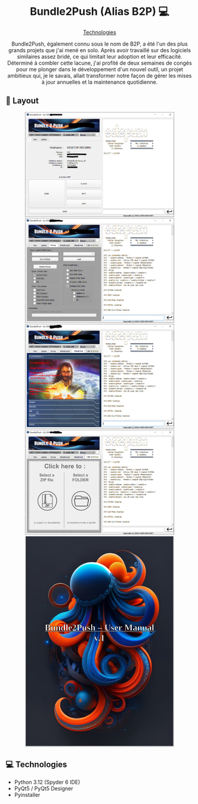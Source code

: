 
<h1 align="center" style="font-weight: bold;">Bundle2Push (Alias B2P) 💻</h1>

<p align="center">
<a href="#tech">Technologies</a>
<!-- <a href="#started">Getting Started</a> -->

 
</p>


<p align="center">Bundle2Push, également connu sous le nom de B2P, a été l'un des plus grands projets que j'ai mené en solo. Après avoir travaillé sur des logiciels similaires assez bridé, ce qui limitait leur adoption et leur efficacité. Déterminé à combler cette lacune, j'ai profité de deux semaines de congés pour me plonger dans le développement d'un nouvel outil, un projet ambitieux qui, je le savais, allait transformer notre façon de gérer les mises à jour annuelles et la maintenance quotidienne.</p>


<p align="center">
<!-- <a href="http://kashi.world.free.fr/REnyland/index.html">💻 Visiter le projet</a> -->
</p>

<h2 id="layout">🎨 Layout</h2>

<p align="center">

<img src="https://github.com/KSH-Soft/Bundle2Push/blob/main/b2p-gui/ui1.PNG" alt="GUI" width="400px">
<img src="https://github.com/KSH-Soft/Bundle2Push/blob/main/b2p-gui/ui2.PNG" alt="GUI" width="400px">
<img src="https://github.com/KSH-Soft/Bundle2Push/blob/main/b2p-gui/ui3.PNG" alt="GUI" width="400px">
<img src="https://github.com/KSH-Soft/Bundle2Push/blob/main/b2p-gui/ui4.PNG" alt="GUI" width="400px">
<br>
<img src="https://github.com/KSH-Soft/Bundle2Push/blob/main/b2p-gui/Manual.PNG" alt="GUI" width="400px">
</p>

<h2 id="tech">💻 Technologies</h2>

- Python 3.12 (Spyder 6 IDE)
- PyQt5 / PyQt5 Designer
- Pyinstaller

